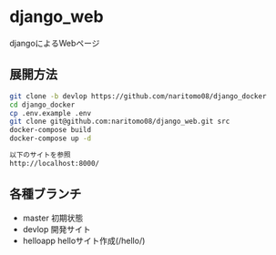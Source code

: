 # django_web

djangoによるWebページ

## 展開方法

```bash
git clone -b devlop https://github.com/naritomo08/django_docker
cd django_docker
cp .env.example .env
git clone git@github.com:naritomo08/django_web.git src
docker-compose build
docker-compose up -d

以下のサイトを参照
http://localhost:8000/
```

## 各種ブランチ

* master 初期状態
* devlop 開発サイト
* helloapp helloサイト作成(/hello/)
